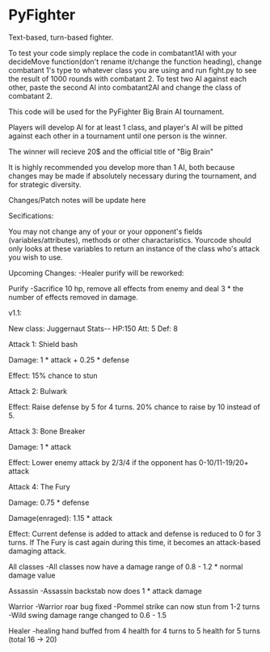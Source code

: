 # PyFighter
Text-based, turn-based fighter.

To test your code simply replace the code in combatant1AI with your decideMove function(don't rename it/change the function heading), change combatant 1's type to whatever class you are using and run fight.py to see the result of 1000 rounds with combatant 2. To test two AI against each other, paste the second AI into combatant2AI and change the class of combatant 2.


This code will be used for the PyFighter Big Brain AI tournament. 

Players will develop AI for at least 1 class, and player's AI will be pitted against each other in a tournament until one person is the winner. 

The winner will recieve 20$ and the official title of "Big Brain"

It is highly recommended you develop more than 1 AI, both because changes may be made if absolutely necessary during the tournament, and for strategic diversity.

Changes/Patch notes will be update here

Secifications: 

You may not change any of your or your opponent's fields (variables/attributes), methods or other charactaristics. Yourcode should only looks at these variables to return an instance of the class who's attack you wish to use.


Upcoming Changes:
-Healer purify will be reworked:

Purify
-Sacrifice 10 hp, remove all effects from enemy and deal 3 * the number of effects removed in damage.


v1.1:

New class: Juggernaut
Stats-- HP:150 Att: 5 Def: 8

Attack 1: Shield bash

Damage: 1 * attack + 0.25 * defense

Effect: 15% chance to stun



Attack 2: Bulwark

Effect: Raise defense by 5 for 4 turns. 20% chance to raise by 10 instead of 5.



Attack 3: Bone Breaker

Damage: 1 * attack

Effect: Lower enemy attack by 2/3/4 if the opponent has 0-10/11-19/20+ attack



Attack 4: The Fury

Damage: 0.75 * defense

Damage(enraged): 1.15 * attack

Effect: Current defense is added to attack and defense is reduced to 0 for 3 turns. If The Fury is cast again during this time, it becomes an attack-based damaging attack.




All classes
-All classes now have a damage range of 0.8 - 1.2 * normal damage value


Assassin
-Assassin backstab now does 1 * attack damage

Warrior
-Warrior roar bug fixed
-Pommel strike can now stun from 1-2 turns
-Wild swing damage range changed to 0.6 - 1.5

Healer
-healing hand buffed from 4 health for 4 turns to 5 health for 5 turns (total 16 -> 20)

